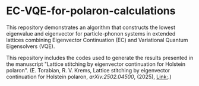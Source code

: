 # EC-VQE-for-polaron-calculations
This repository demonstrates an algorithm that constructs the lowest eigenvalue and eigenvector for particle-phonon systems in extended lattices combining Eigenvector Continuation (EC) and Variational Quantum Eigensolvers (VQE).

This repository includes the codes used to generate the results presented in the manuscript  "Lattice stitching by eigenvector continuation for Holstein polaron". (E. Torabian, R. V. Krems, Lattice stitching by eigenvector continuation for Holstein polaron, *arXiv:2502.04500*, (2025), [Link:](https://arxiv.org/abs/2502.04500).)
